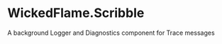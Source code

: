 WickedFlame.Scribble
=================

A background Logger and Diagnostics component for Trace messages
